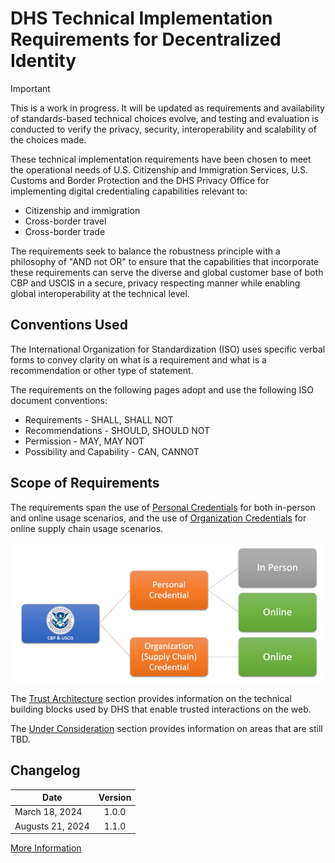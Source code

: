 # DHS Technical Implementation Requirements for Decentralized Identity

> [!IMPORTANT]
> This is a work in progress. It will be updated as requirements and availability of standards-based technical choices  evolve, and testing and evaluation is conducted to verify the privacy, security, interoperability and scalability of the choices made.   

These technical implementation requirements have been chosen to meet the operational needs of U.S. Citizenship and Immigration Services, U.S. Customs and Border Protection and the DHS Privacy Office for implementing digital credentialing capabilities relevant to:

- Citizenship and immigration
- Cross-border travel
- Cross-border trade

The requirements seek to balance the robustness principle with a philosophy of "AND not OR" to ensure that the capabilities that incorporate these requirements can serve the diverse and global customer base of both CBP and USCIS in a secure, privacy respecting manner while enabling global interoperability at the technical level.

## Conventions Used

The International Organization for Standardization (ISO) uses specific verbal forms to convey clarity on what is a requirement and what is a recommendation or other type of statement.

The requirements on the following pages adopt and use the following ISO document conventions:

- Requirements - SHALL, SHALL NOT
- Recommendations - SHOULD, SHOULD NOT
- Permission - MAY, MAY NOT
- Possibility and Capability - CAN, CANNOT

## Scope of Requirements

The requirements span the use of [Personal Credentials](PersonalCredential.md) for both in-person and online usage scenarios, and the use of [Organization Credentials](OrganizationCredential.md) for online supply chain usage scenarios. 

![Requirements for Personal and Supply Chain Credentials](/assets/img/Requirements-Personal-SupplyChain.png)

The [Trust Architecture](TrustArchitecture.md) section provides information on the technical building blocks used by DHS that enable trusted interactions on the web.

The [Under Consideration](UnderConsideration.md) section provides information on areas that are still TBD.

## Changelog

| Date             |  Version  |
|------------------|:---------:|
| March 18, 2024   |   1.0.0   |
| Augusts 21, 2024 |   1.1.0   |

[More Information](CHANGELOG.md)
